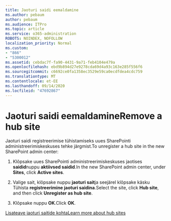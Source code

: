 ```yaml
---
title: Jaoturi saidi eemaldamine
ms.author: pebaum
author: pebaum
ms.audience: ITPro
ms.topic: article
ms.service: o365-administration
ROBOTS: NOINDEX, NOFOLLOW
localization_priority: Normal
ms.custom:
- "866"
- "5300012"
ms.assetid: cebdac7f-fa90-4431-9a71-feb4104e479a
ms.openlocfilehash: ebd9b894d27e9278cda69d4a93c163e285f556f6
ms.sourcegitcommit: c6692ce0fa1358ec3529e59ca0ecdfdea4cdc759
ms.translationtype: MT
ms.contentlocale: et-EE
ms.lasthandoff: 09/14/2020
ms.locfileid: "47692867"
---
```

# <a name="remove-a-hub-site"></a><span data-ttu-id="e57f6-102">Jaoturi saidi eemaldamine</span><span class="sxs-lookup"><span data-stu-id="e57f6-102">Remove a hub site</span></span>

<span data-ttu-id="e57f6-103">Jaoturi saidi registreerimise tühistamiseks uues SharePointi administreerimiskeskuses tehke järgmist.</span><span class="sxs-lookup"><span data-stu-id="e57f6-103">To unregister a hub site in the new SharePoint admin center:</span></span>
  
1. <span data-ttu-id="e57f6-104">Klõpsake uues SharePointi administreerimiskeskuses jaotises **saidid**nuppu **aktiivsed saidid**.</span><span class="sxs-lookup"><span data-stu-id="e57f6-104">In the new SharePoint admin center, under **Sites**, click **Active sites**.</span></span>

2. <span data-ttu-id="e57f6-105">Valige sait, klõpsake nuppu **jaoturi sait**ja seejärel klõpsake käsku Tühista **registreerimine jaoturi saidina**.</span><span class="sxs-lookup"><span data-stu-id="e57f6-105">Select the site, click **Hub site**, and then click **Unregister as hub site**.</span></span>

3. <span data-ttu-id="e57f6-106">Klõpsake nuppu **OK**.</span><span class="sxs-lookup"><span data-stu-id="e57f6-106">Click **OK**.</span></span>

[<span data-ttu-id="e57f6-107">Lisateave jaoturi saitide kohta</span><span class="sxs-lookup"><span data-stu-id="e57f6-107">Learn more about hub sites</span></span>](https://support.office.com/article/what-is-a-sharepoint-hub-site-fe26ae84-14b7-45b6-a6d1-948b3966427f)
  